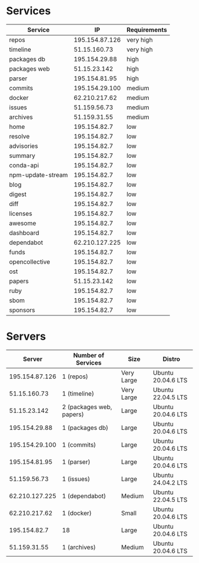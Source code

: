 # Services

| Service           | IP             | Requirements |
|-------------------|----------------|--------------|
| repos             | 195.154.87.126 | very high    |
| timeline          | 51.15.160.73   | very high    |
| packages db       | 195.154.29.88  | high         |
| packages web      | 51.15.23.142   | high         |
| parser            | 195.154.81.95  | high         |
| commits           | 195.154.29.100 | medium       |
| docker            | 62.210.217.62  | medium       |
| issues            | 51.159.56.73   | medium       |
| archives          | 51.159.31.55   | medium       |
| home              | 195.154.82.7   | low          |
| resolve           | 195.154.82.7   | low          |
| advisories        | 195.154.82.7   | low          |
| summary           | 195.154.82.7   | low          |
| conda-api         | 195.154.82.7   | low          |
| npm-update-stream | 195.154.82.7   | low          |
| blog              | 195.154.82.7   | low          |
| digest            | 195.154.82.7   | low          |
| diff              | 195.154.82.7   | low          |
| licenses          | 195.154.82.7   | low          |
| awesome           | 195.154.82.7   | low          |
| dashboard         | 195.154.82.7   | low          |
| dependabot        | 62.210.127.225 | low          |
| funds             | 195.154.82.7   | low          |
| opencollective    | 195.154.82.7   | low          |
| ost               | 195.154.82.7   | low          |
| papers            | 51.15.23.142   | low          |
| ruby              | 195.154.82.7   | low          |
| sbom              | 195.154.82.7   | low          |
| sponsors          | 195.154.82.7   | low          |

# Servers

| Server         | Number of Services | Size       | Distro |
|----------------|--------------------|------------|--------|
| 195.154.87.126 | 1 (repos)          | Very Large | Ubuntu 20.04.6 LTS |
| 51.15.160.73   | 1 (timeline)       | Very Large | Ubuntu 22.04.5 LTS |
| 51.15.23.142   | 2 (packages web, papers) | Large | Ubuntu 20.04.6 LTS |
| 195.154.29.88  | 1 (packages db)    | Large      | Ubuntu 20.04.6 LTS |
| 195.154.29.100 | 1 (commits)        | Large      | Ubuntu 20.04.6 LTS |
| 195.154.81.95  | 1 (parser)         | Large      | Ubuntu 20.04.6 LTS |
| 51.159.56.73   | 1 (issues)         | Large      | Ubuntu 24.04.2 LTS |
| 62.210.127.225 | 1 (dependabot)     | Medium     | Ubuntu 22.04.5 LTS |
| 62.210.217.62  | 1 (docker)         | Small      | Ubuntu 20.04.6 LTS |
| 195.154.82.7   | 18                 | Large      | Ubuntu 20.04.6 LTS |
| 51.159.31.55   | 1 (archives)       | Medium     | Ubuntu 20.04.6 LTS |
